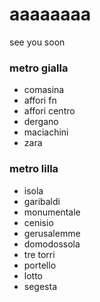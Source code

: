 # aaaaaaaa
see you soon
### metro gialla
- comasina
- affori fn
- affori centro
- dergano
- maciachini
- zara
### metro lilla
- isola
- garibaldi
- monumentale
- cenisio
- gerusalemme
- domodossola
- tre torri
- portello
- lotto
- segesta
